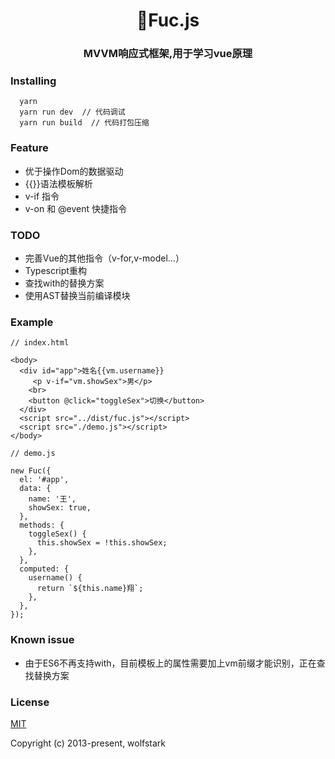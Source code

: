 <h1 align="center">Fuc.js</h1>
<h3 align="center">MVVM响应式框架,用于学习vue原理</h3>

### Installing
```
  yarn
  yarn run dev  // 代码调试
  yarn run build  // 代码打包压缩
```

### Feature

* 优于操作Dom的数据驱动
* {{}}语法模板解析
* v-if 指令
* v-on 和 @event 快捷指令

### TODO

* 完善Vue的其他指令（v-for,v-model...）
* Typescript重构
* 查找with的替换方案
* 使用AST替换当前编译模块

### Example
```
// index.html

<body>
  <div id="app">姓名{{vm.username}}
     <p v-if="vm.showSex">男</p>
    <br>
    <button @click="toggleSex">切换</button>
  </div>
  <script src="../dist/fuc.js"></script>
  <script src="./demo.js"></script>
</body>
```

```
// demo.js

new Fuc({
  el: '#app',
  data: {
    name: '王',
    showSex: true,
  },
  methods: {
    toggleSex() {
      this.showSex = !this.showSex;
    },
  },
  computed: {
    username() {
      return `${this.name}翔`;
    },
  },
});
```


### Known issue

* 由于ES6不再支持with，目前模板上的属性需要加上vm前缀才能识别，正在查找替换方案

### License

[MIT](http://opensource.org/licenses/MIT)

Copyright (c) 2013-present, wolfstark
